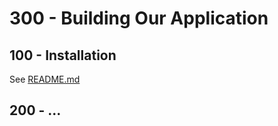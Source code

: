 # 300 - Building Our Application

## 100 - Installation

See [README.md](./100/README.md)

## 200 - ...